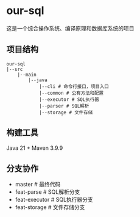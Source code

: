 # our-sql

这是一个综合操作系统、编译原理和数据库系统的项目

## 项目结构

```text
our-sql
|--src
    |--main
        |--java
            |--cli # 命令行接口，项目入口
            |--common # 公有方法和配置
            |--executor # SQL执行器
            |--parser # SQL解析
            |--storage # 文件存储
```
## 构建工具

Java 21 + Maven 3.9.9

## 分支协作

- master # 最终代码
- feat-parse # SQL解析分支
- feat-executor # SQL执行器分支
- feat-storage # 文件存储分支